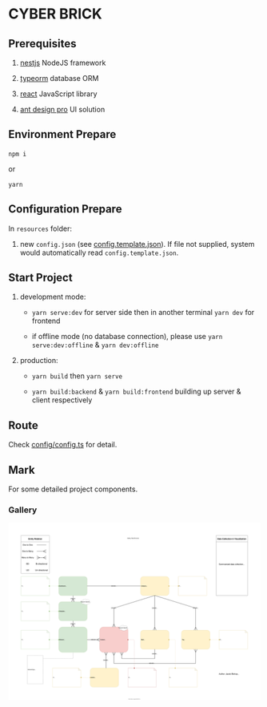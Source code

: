 # CYBER BRICK

## Prerequisites

1. [nestjs](https://nestjs.com/) NodeJS framework

2. [typeorm](https://typeorm.io/) database ORM

3. [react](https://reactjs.org/) JavaScript library

4. [ant design pro](https://beta-pro.ant.design/) UI solution

## Environment Prepare

```
npm i
```
or
```
yarn
```

## Configuration Prepare

In `resources` folder:

1. new `config.json` (see [config.template.json](server/resources/config.template.json)). 
If file not supplied, system would automatically read `config.template.json`.

## Start Project

1. development mode: 

    * `yarn serve:dev` for server side then in another terminal `yarn dev` for frontend
    
    * if offline mode (no database connection), please use `yarn serve:dev:offline` & `yarn dev:offline`

2. production:

    * `yarn build` then `yarn serve`

    * `yarn build:backend` & `yarn build:frontend` building up server & client respectively

## Route

Check [config/config.ts](config/config.ts) for detail.

## Mark

For some detailed project components.

### Gallery

![Data Structure](public/GalleryDataStructure.svg)

